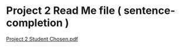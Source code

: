 # Project 2 Read Me file ( sentence-completion )
[Project 2 Student Chosen.pdf](https://github.com/user-attachments/files/19523410/Project.2.Student.Chosen.pdf)
